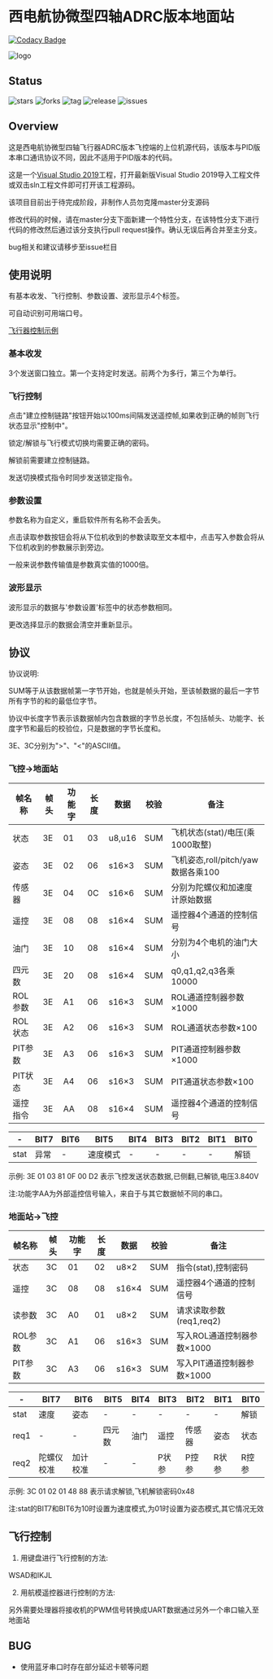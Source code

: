 # 西电航协微型四轴ADRC版本地面站

[![Codacy Badge](https://api.codacy.com/project/badge/Grade/090e9b44b3934c0483ee238f9ae0fdff)](https://app.codacy.com/gh/xdu-aero-association/GroundStation?utm_source=github.com&utm_medium=referral&utm_content=xdu-aero-association/GroundStation&utm_campaign=Badge_Grade_Dashboard)

![logo](https://github.com/xdu-aero-association/GroundStation/raw/master/logo.jpg)

## Status

![stars](https://img.shields.io/github/stars/xdu-aero-association/GroundStation.svg) ![forks](https://img.shields.io/github/forks/xdu-aero-association/GroundStation.svg) ![tag](https://img.shields.io/github/tag/xdu-aero-association/GroundStation.svg) ![release](https://img.shields.io/github/release/xdu-aero-association/GroundStation.svg) ![issues](https://img.shields.io/github/issues/xdu-aero-association/GroundStation.svg)

## Overview

这是西电航协微型四轴飞行器ADRC版本飞控端的上位机源代码，该版本与PID版本串口通讯协议不同，因此不适用于PID版本的代码。

这是一个[Visual Studio 2019](https://visualstudio.microsoft.com/zh-hans/vs/)工程，打开最新版Visual Studio 2019导入工程文件或双击sln工程文件即可打开该工程源码。

该项目目前出于待完成阶段，非制作人员勿克隆master分支源码

修改代码的时候，请在master分支下面新建一个特性分支，在该特性分支下进行代码的修改然后通过该分支执行pull request操作。确认无误后再合并至主分支。

bug相关和建议请移步至issue栏目

## 使用说明

有基本收发、飞行控制、参数设置、波形显示4个标签。

可自动识别可用端口号。

[飞行器控制示例](https://github.com/xdu-aero-association/Drone_Master_ADRC)

### 基本收发

3个发送窗口独立。第一个支持定时发送。前两个为多行，第三个为单行。

### 飞行控制

点击"建立控制链路"按钮开始以100ms间隔发送遥控帧,如果收到正确的帧则飞行状态显示"控制中"。

锁定/解锁与飞行模式切换均需要正确的密码。

解锁前需要建立控制链路。

发送切换模式指令时同步发送锁定指令。

### 参数设置

参数名称为自定义，重启软件所有名称不会丢失。

点击读取参数按钮会将从下位机收到的参数读取至文本框中，点击写入参数会将从下位机收到的参数展示到旁边。

一般来说参数传输值是参数真实值的1000倍。

### 波形显示

波形显示的数据与'参数设置'标签中的状态参数相同。

更改选择显示的数据会清空并重新显示。

## 协议

协议说明:

SUM等于从该数据帧第一字节开始，也就是帧头开始，至该帧数据的最后一字节所有字节的和的最低位字节。

协议中长度字节表示该数据帧内包含数据的字节总长度，不包括帧头、功能字、长度字节和最后的校验位，只是数据的字节长度和。

3E、3C分别为">"、"<"的ASCII值。

### 飞控->地面站

|帧名称  |帧头|功能字|长度|数据  |校验|备注|
|-       |-   |-     |-   |-     |-   |- |
|状态    |3E  |01    |03  |u8,u16|SUM |飞机状态(stat)/电压(乘1000取整)|
|姿态    |3E  |02    |06  |s16×3 |SUM |飞机姿态,roll/pitch/yaw数据各乘100|
|传感器  |3E  |04    |0C  |s16×6 |SUM |分别为陀螺仪和加速度计原始数据|
|遥控    |3E  |08    |08  |s16×4 |SUM |遥控器4个通道的控制信号|
|油门    |3E  |10    |08  |s16×4 |SUM |分别为4个电机的油门大小|
|四元数  |3E  |20    |08  |s16×4 |SUM |q0,q1,q2,q3各乘10000|
|ROL参数 |3E  |A1    |06  |s16×3 |SUM |ROL通道控制器参数×1000|
|ROL状态 |3E  |A2    |06  |s16×3 |SUM |ROL通道状态参数×100|
|PIT参数 |3E  |A3    |06  |s16×3 |SUM |PIT通道控制器参数×1000|
|PIT状态 |3E  |A4    |06  |s16×3 |SUM |PIT通道状态参数×100|
|遥控指令|3E  |AA    |08  |s16×4 |SUM |遥控器4个通道的控制信号|

|-   |BIT7|BIT6|BIT5    |BIT4|BIT3|BIT2|BIT1|BIT0|
|-   |-   |-   |-       |-   |-   |-   |-   |-   |
|stat|异常|-   |速度模式|-   |-   |-   |-   |解锁|

示例: 3E 01 03 81 0F 00 D2 表示飞控发送状态数据,已侧翻,已解锁,电压3.840V

注:功能字AA为外部遥控信号输入，来自于与其它数据帧不同的串口。

### 地面站->飞控

|帧名称 |帧头|功能字|长度|数据 |校验|备注|
|-      |-   |-     |-   |-    |-   |-|
|状态   |3C  |01    |02  |u8×2 |SUM |指令(stat),控制密码|
|遥控   |3C  |08    |08  |s16×4|SUM |遥控器4个通道的控制信号|
|读参数 |3C  |A0    |01  |u8×2 |SUM |请求读取参数(req1,req2)|
|ROL参数|3C  |A1    |06  |s16×3|SUM |写入ROL通道控制器参数×1000|
|PIT参数|3C  |A3    |06  |s16×3|SUM |写入PIT通道控制器参数×1000|

|-   |BIT7      |BIT6    |BIT5  |BIT4|BIT3 |BIT2  |BIT1 |BIT0 |
|-   |-         |-       |-     |-   |-    |-     |-    |-    |
|stat|速度      |姿态    |-     |-   |-    |-     |-    |解锁 |
|req1|-         |-       |四元数|油门|遥控 |传感器|姿态 |状态 |
|req2|陀螺仪校准|加计校准|-     |-   |P状参|P控参 |R状参|R控参|

示例: 3C 01 02 01 48 88 表示请求解锁,飞机解锁密码0x48

注:stat的BIT7和BIT6为10时设置为速度模式,为01时设置为姿态模式,其它情况无效

## 飞行控制

1. 用键盘进行飞行控制的方法:

WSAD和IKJL

2. 用航模遥控器进行控制的方法:

另外需要处理器将接收机的PWM信号转换成UART数据通过另外一个串口输入至地面站

## BUG

* 使用蓝牙串口时存在部分延迟卡顿等问题
